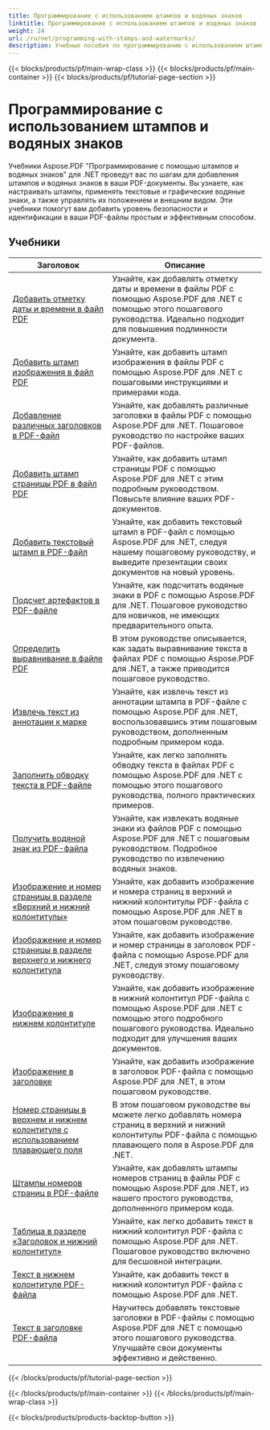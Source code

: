 ```yaml
---
title: Программирование с использованием штампов и водяных знаков
linktitle: Программирование с использованием штампов и водяных знаков
weight: 24
url: /ru/net/programming-with-stamps-and-watermarks/
description: Учебные пособия по программированию с использованием штампов и водяных знаков Aspose.PDF для .NET научат вас добавлять элементы безопасности и персонализации в ваши PDF-документы.
---
```


{{< blocks/products/pf/main-wrap-class >}}
{{< blocks/products/pf/main-container >}}
{{< blocks/products/pf/tutorial-page-section >}}

# Программирование с использованием штампов и водяных знаков


Учебники Aspose.PDF "Программирование с помощью штампов и водяных знаков" для .NET проведут вас по шагам для добавления штампов и водяных знаков в ваши PDF-документы. Вы узнаете, как настраивать штампы, применять текстовые и графические водяные знаки, а также управлять их положением и внешним видом. Эти учебники помогут вам добавить уровень безопасности и идентификации в ваши PDF-файлы простым и эффективным способом.

## Учебники
| Заголовок | Описание |
| --- | --- | 
| [Добавить отметку даты и времени в файл PDF](./add-date-time-stamp/) | Узнайте, как добавлять отметку даты и времени в файлы PDF с помощью Aspose.PDF для .NET с помощью этого пошагового руководства. Идеально подходит для повышения подлинности документа. |  
| [Добавить штамп изображения в файл PDF](./add-image-stamp/) | Узнайте, как добавить штамп изображения в файлы PDF с помощью Aspose.PDF для .NET с пошаговыми инструкциями и примерами кода. |  
| [Добавление различных заголовков в PDF-файл](./adding-different-headers/) | Узнайте, как добавлять различные заголовки в файлы PDF с помощью Aspose.PDF для .NET. Пошаговое руководство по настройке ваших PDF-файлов. |  
| [Добавить штамп страницы PDF в файл PDF](./add-pdf-page-stamp/) | Узнайте, как добавить штамп страницы PDF с помощью Aspose.PDF для .NET с этим подробным руководством. Повысьте влияние ваших PDF-документов. |  
| [Добавить текстовый штамп в PDF-файл](./add-text-stamp/) | Узнайте, как добавить текстовый штамп в PDF-файл с помощью Aspose.PDF для .NET, следуя нашему пошаговому руководству, и выведите презентации своих документов на новый уровень. |  
| [Подсчет артефактов в PDF-файле](./counting-artifacts/) | Узнайте, как подсчитать водяные знаки в PDF с помощью Aspose.PDF для .NET. Пошаговое руководство для новичков, не имеющих предварительного опыта. |  
| [Определить выравнивание в файле PDF](./define-alignment/) | В этом руководстве описывается, как задать выравнивание текста в файлах PDF с помощью Aspose.PDF для .NET, а также приводится пошаговое руководство. |  
| [Извлечь текст из аннотации к марке](./extract-text-from-stamp-annotation/) | Узнайте, как извлечь текст из аннотации штампа в PDF-файле с помощью Aspose.PDF для .NET, воспользовавшись этим пошаговым руководством, дополненным подробным примером кода. |  
| [Заполнить обводку текста в PDF-файле](./fill-stroke-text/) | Узнайте, как легко заполнять обводку текста в файлах PDF с помощью Aspose.PDF для .NET с помощью этого пошагового руководства, полного практических примеров. |  
| [Получить водяной знак из PDF-файла](./get-watermark/) | Узнайте, как извлекать водяные знаки из файлов PDF с помощью Aspose.PDF для .NET с пошаговым руководством. Подробное руководство по извлечению водяных знаков. |  
| [Изображение и номер страницы в разделе «Верхний и нижний колонтитулы»](./image-and-page-number-in-header-footer-section/) | Узнайте, как добавить изображение и номера страниц в верхний и нижний колонтитулы PDF-файла с помощью Aspose.PDF для .NET в этом пошаговом руководстве. |  
| [Изображение и номер страницы в разделе верхнего и нижнего колонтитула](./image-and-page-number-in-header-footer-section-inline/) | Узнайте, как добавить изображение и номер страницы в заголовок PDF-файла с помощью Aspose.PDF для .NET, следуя этому пошаговому руководству. |  
| [Изображение в нижнем колонтитуле](./image-in-footer/) | Узнайте, как добавить изображение в нижний колонтитул PDF-файла с помощью Aspose.PDF для .NET с помощью этого подробного пошагового руководства. Идеально подходит для улучшения ваших документов. |  
| [Изображение в заголовке](./image-in-header/) | Узнайте, как добавить изображение в заголовок PDF-файла с помощью Aspose.PDF для .NET, в этом пошаговом руководстве. |  
| [Номер страницы в верхнем и нижнем колонтитуле с использованием плавающего поля](./page-number-in-header-footer-using-floating-box/) | В этом пошаговом руководстве вы можете легко добавлять номера страниц в верхний и нижний колонтитулы PDF-файла с помощью плавающего поля в Aspose.PDF для .NET. |  
| [Штампы номеров страниц в PDF-файле](./page-number-stamps/) | Узнайте, как добавлять штампы номеров страниц в файлы PDF с помощью Aspose.PDF для .NET, из нашего простого руководства, дополненного примером кода. |  
| [Таблица в разделе «Заголовок и нижний колонтитул»](./table-in-header-footer-section/) | Узнайте, как легко добавить текст в нижний колонтитул PDF-файла с помощью Aspose.PDF для .NET. Пошаговое руководство включено для бесшовной интеграции. |  
| [Текст в нижнем колонтитуле PDF-файла](./text-in-footer/) | Узнайте, как добавить текст в нижний колонтитул PDF-файла с помощью Aspose.PDF для .NET. |  
| [Текст в заголовке PDF-файла](./text-in-header/) | Научитесь добавлять текстовые заголовки в PDF-файлы с помощью Aspose.PDF для .NET с помощью этого пошагового руководства. Улучшайте свои документы эффективно и действенно. |  
{{< /blocks/products/pf/tutorial-page-section >}}

{{< /blocks/products/pf/main-container >}}
{{< /blocks/products/pf/main-wrap-class >}}

{{< blocks/products/products-backtop-button >}}
